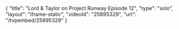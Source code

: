 {
    "title": "Lord & Taylor on Project Runway Episode 12",
    "type": "solo",
    "layout": "iframe-static",
    "videoId": "25895329",
    "url": "\/tvpembed\/25895329"
}
